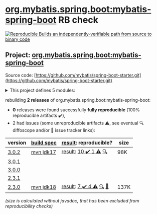 [org.mybatis.spring.boot:mybatis-spring-boot](https://central.sonatype.com/artifact/org.mybatis.spring.boot/mybatis-spring-boot/3.0.2/versions) RB check
=======

[![Reproducible Builds](https://reproducible-builds.org/images/logos/rb.svg) an independently-verifiable path from source to binary code](https://reproducible-builds.org/)

## Project: [org.mybatis.spring.boot:mybatis-spring-boot](https://central.sonatype.com/artifact/org.mybatis.spring.boot/mybatis-spring-boot/3.0.2/versions)

Source code: [https://github.com/mybatis/spring-boot-starter.git](https://github.com/mybatis/spring-boot-starter.git)

<details><summary>This project defines 5 modules:</summary>

* [org.mybatis.spring.boot:mybatis-spring-boot](https://central.sonatype.com/artifact/org.mybatis.spring.boot/mybatis-spring-boot/3.0.2)
* [org.mybatis.spring.boot:mybatis-spring-boot-autoconfigure](https://central.sonatype.com/artifact/org.mybatis.spring.boot/mybatis-spring-boot-autoconfigure/3.0.2)
* [org.mybatis.spring.boot:mybatis-spring-boot-starter](https://central.sonatype.com/artifact/org.mybatis.spring.boot/mybatis-spring-boot-starter/3.0.2)
* [org.mybatis.spring.boot:mybatis-spring-boot-starter-test](https://central.sonatype.com/artifact/org.mybatis.spring.boot/mybatis-spring-boot-starter-test/3.0.2)
* [org.mybatis.spring.boot:mybatis-spring-boot-test-autoconfigure](https://central.sonatype.com/artifact/org.mybatis.spring.boot/mybatis-spring-boot-test-autoconfigure/3.0.2)
</details>

rebuilding **2 releases** of org.mybatis.spring.boot:mybatis-spring-boot:
- **0** releases were found successfully **fully reproducible** (100% reproducible artifacts :heavy_check_mark:),
- 2 had issues (some unreproducible artifacts :warning:, see eventual :mag: diffoscope and/or :memo: issue tracker links):

| version | [build spec](/BUILDSPEC.md) | [result](https://reproducible-builds.org/docs/jvm/): reproducible? | size |
| -- | --------- | ------ | -- |
| [3.0.2](https://central.sonatype.com/artifact/org.mybatis.spring.boot/mybatis-spring-boot/3.0.2/pom) | [mvn jdk17](mybatis-spring-boot-3.0.2.buildspec) | [result](mybatis-spring-boot-3.0.2.buildinfo): [10 :heavy_check_mark:  1 :warning:](mybatis-spring-boot-3.0.2.buildcompare) [:mag:](mybatis-spring-boot-3.0.2.diffoscope) | 98K |
| [3.0.1](https://central.sonatype.com/artifact/org.mybatis.spring.boot/mybatis-spring-boot/3.0.1/pom) | | | |
| [3.0.0](https://central.sonatype.com/artifact/org.mybatis.spring.boot/mybatis-spring-boot/3.0.0/pom) | | | |
| [2.3.1](https://central.sonatype.com/artifact/org.mybatis.spring.boot/mybatis-spring-boot/2.3.1/pom) | | | |
| [2.3.0](https://central.sonatype.com/artifact/org.mybatis.spring.boot/mybatis-spring-boot/2.3.0/pom) | [mvn jdk18](mybatis-spring-boot-2.3.0.buildspec) | [result](mybatis-spring-boot-2.3.0.buildinfo): [7 :heavy_check_mark:  4 :warning:](mybatis-spring-boot-2.3.0.buildcompare) [:mag:](mybatis-spring-boot-2.3.0.diffoscope) [:memo:](https://github.com/mybatis/spring-boot-starter/pull/759) | 137K |

<i>(size is calculated without javadoc, that has been excluded from reproducibility checks)</i>
